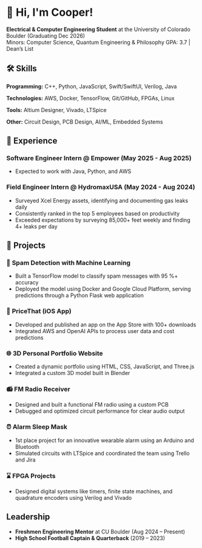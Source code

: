 # 👋 Hi, I'm Cooper!  

**Electrical & Computer Engineering Student** at the University of Colorado Boulder (Graduating Dec 2026)  
Minors: Computer Science, Quantum Engineering & Philosophy 
GPA: 3.7 | Dean’s List  
 
## 🛠 Skills  
**Programming:** C++, Python, JavaScript, Swift/SwiftUI, Verilog, Java

**Technologies:** AWS, Docker, TensorFlow, Git/GitHub, FPGAs, Linux  

**Tools:** Altium Designer, Vivado, LTSpice  

**Other:** Circuit Design, PCB Design, AI/ML, Embedded Systems  

## 💼 Experience  
### **Software Engineer Intern** @ Empower (May 2025 - Aug 2025)  
- Expected to work with Java, Python, and AWS

### **Field Engineer Intern** @ HydromaxUSA (May 2024 - Aug 2024)  
- Surveyed Xcel Energy assets, identifying and documenting gas leaks daily  
- Consistently ranked in the top 5 employees based on productivity
- Exceeded expectations by surveying 85,000+ feet weekly and finding 4+ leaks per day

## 🧠 Projects  
### 📨 **Spam Detection with Machine Learning**  
- Built a TensorFlow model to classify spam messages with 95 %+ accuracy
- Deployed the model using Docker and Google Cloud Platform, serving predictions through a Python Flask web application

### 📱 **PriceThat (iOS App)**  
- Developed and published an app on the App Store with 100+ downloads
- Integrated AWS and OpenAI APIs to process user data and cost predictions

### 🌐 **3D Personal Portfolio Website**  
- Created a dynamic portfolio using HTML, CSS, JavaScript, and Three.js 
- Integrated a custom 3D model built in Blender

### 📻 **FM Radio Receiver**  
- Designed and built a functional FM radio using a custom PCB 
- Debugged and optimized circuit performance for clear audio output 

### ⏰ **Alarm Sleep Mask**  
- 1st place project for an innovative wearable alarm using an Arduino and Bluetooth
- Simulated circuits with LTSpice and coordinated the team using Trello and Jira 

### ⌛ **FPGA Projects**  
- Designed digital systems like timers, finite state machines, and quadrature encoders using Verilog and Vivado

## Leadership  
- **Freshmen Engineering Mentor** at CU Boulder (Aug 2024 – Present)  
- **High School Football Captain & Quarterback** (2019 – 2023) 
